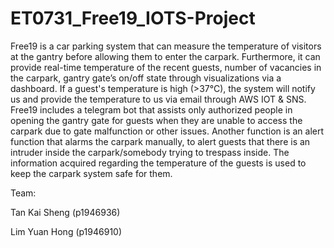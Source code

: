 # ET0731_Free19_IOTS-Project

Free19 is a car parking system that can measure the temperature of visitors at the gantry before allowing them to enter the carpark. Furthermore, it can provide real-time temperature of the recent guests, number of vacancies in the carpark, gantry gate’s on/off state through visualizations via a dashboard. If a guest's temperature is high (>37°C), the system will notify us and provide the temperature to us via email through AWS IOT & SNS.
Free19 includes a telegram bot that assists only authorized people in opening the gantry gate for guests when they are unable to access the carpark due to gate malfunction or other issues. Another function is an alert function that alarms the carpark manually, to alert guests that there is an intruder inside the carpark/somebody trying to trespass inside.
The information acquired regarding the temperature of the guests is used to keep the carpark system safe for them.

Team:

Tan Kai Sheng (p1946936)

Lim Yuan Hong (p1946910)
